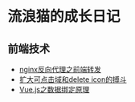 # 流浪猫的成长日记

## 前端技术

 - [nginx反向代理之前端转发][1]
 - [扩大可点击域和delete icon的搏斗][2]
 - [Vue.js之数据绑定原理][3]


  [1]: https://github.com/superpig/blog/blob/master/201602/01.md
  [2]: https://github.com/superpig/blog/blob/master/201601/01.md
  [3]: https://github.com/superpig/blog/blob/master/201601/02.md
